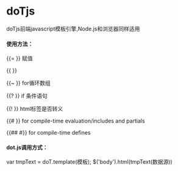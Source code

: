 # doTjs
doTjs前端javascript模板引擎,Node.js和浏览器同样适用

#### 使用方法：
{{= }} 赋值

{{ }} 

{{~ }} for循环数组

{{? }} if 条件语句

{{! }} html标签是否转义

{{# }} for compile-time evaluation/includes and partials

{{## #}} for compile-time defines


#### dot.js调用方式：
var tmpText = doT.template(模板);
$('body').html(tmpText(数据源))
